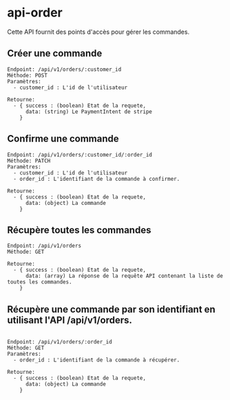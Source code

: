 # api-order

Cette API fournit des points d'accès pour gérer les commandes.

## Créer une commande
```
Endpoint: /api/v1/orders/:customer_id
Méthode: POST
Paramètres:
  - customer_id : L'id de l'utilisateur

Retourne:
  - { success : (boolean) Etat de la requete,
      data: (string) Le PaymentIntent de stripe
    }

```

## Confirme une commande

```
Endpoint: /api/v1/orders/:customer_id/:order_id
Méthode: PATCH
Paramètres:
  - customer_id : L'id de l'utilisateur
  - order_id : L'identifiant de la commande à confirmer.

Retourne:
  - { success : (boolean) Etat de la requete,
      data: (object) La commande
    }
```

## Récupère toutes les commandes

```
Endpoint: /api/v1/orders
Méthode: GET

Retourne:
  - { success : (boolean) Etat de la requete,
      data: (array) La réponse de la requête API contenant la liste de toutes les commandes.
    }
```

## Récupère une commande par son identifiant en utilisant l'API /api/v1/orders.
```

Endpoint: /api/v1/orders/:order_id
Méthode: GET
Paramètres:
  - order_id : L'identifiant de la commande à récupérer.

Retourne:
  - { success : (boolean) Etat de la requete,
      data: (object) La commande
    }

```
